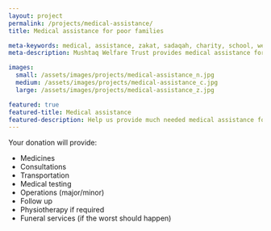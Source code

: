 ```yaml
---
layout: project
permalink: /projects/medical-assistance/
title: Medical assistance for poor families

meta-keywords: medical, assistance, zakat, sadaqah, charity, school, welfare, orphan, poor, families
meta-description: Mushtaq Welfare Trust provides medical assistance for poor families. Help us provide much needed medical assistance for poor families.

images:
  small: /assets/images/projects/medical-assistance_n.jpg
  medium: /assets/images/projects/medical-assistance_c.jpg
  large: /assets/images/projects/medical-assistance_z.jpg

featured: true
featured-title: Medical assistance
featured-description: Help us provide much needed medical assistance for poor families
---
```


Your donation will provide:

* Medicines
* Consultations
* Transportation
* Medical testing
* Operations (major/minor)
* Follow up
* Physiotherapy if required
* Funeral services (if the worst should happen)
